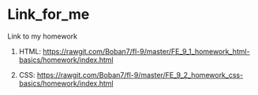 # Link_for_me
Link to my homework

1. HTML: https://rawgit.com/Boban7/fl-9/master/FE_9_1_homework_html-basics/homework/index.html

2. CSS: https://rawgit.com/Boban7/fl-9/master/FE_9_2_homework_css-basics/homework/index.html
